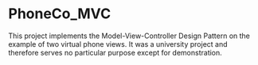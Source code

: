 # PhoneCo_MVC

This project implements the Model-View-Controller Design Pattern on the example of two virtual phone views. It was a university project and therefore serves no particular purpose except for demonstration.
